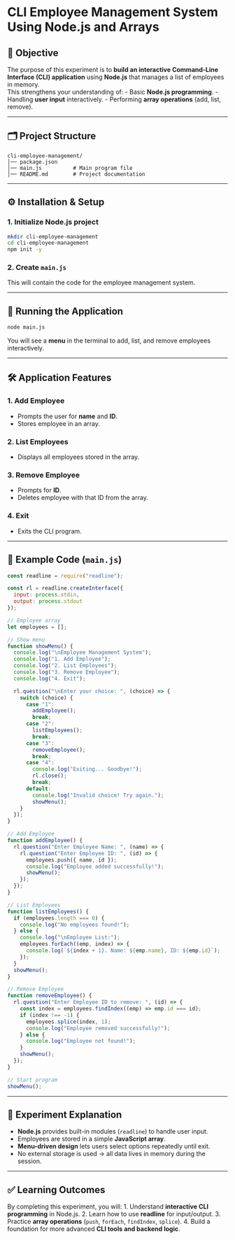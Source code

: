 # CLI Employee Management System Using Node.js and Arrays

## 📌 Objective

The purpose of this experiment is to **build an interactive Command-Line
Interface (CLI) application** using **Node.js** that manages a list of
employees in memory.\
This strengthens your understanding of: - Basic **Node.js
programming**. - Handling **user input** interactively. - Performing
**array operations** (add, list, remove).

------------------------------------------------------------------------

## 🗂️ Project Structure

    cli-employee-management/
    │── package.json
    │── main.js          # Main program file
    │── README.md        # Project documentation

------------------------------------------------------------------------

## ⚙️ Installation & Setup

### 1. Initialize Node.js project

``` bash
mkdir cli-employee-management
cd cli-employee-management
npm init -y
```

### 2. Create `main.js`

This will contain the code for the employee management system.

------------------------------------------------------------------------

## 🚀 Running the Application

``` bash
node main.js
```

You will see a **menu** in the terminal to add, list, and remove
employees interactively.

------------------------------------------------------------------------

## 🛠️ Application Features

### 1. **Add Employee**

-   Prompts the user for **name** and **ID**.
-   Stores employee in an array.

### 2. **List Employees**

-   Displays all employees stored in the array.

### 3. **Remove Employee**

-   Prompts for **ID**.
-   Deletes employee with that ID from the array.

### 4. **Exit**

-   Exits the CLI program.

------------------------------------------------------------------------

## 🧩 Example Code (`main.js`)

``` javascript
const readline = require("readline");

const rl = readline.createInterface({
  input: process.stdin,
  output: process.stdout
});

// Employee array
let employees = [];

// Show menu
function showMenu() {
  console.log("\nEmployee Management System");
  console.log("1. Add Employee");
  console.log("2. List Employees");
  console.log("3. Remove Employee");
  console.log("4. Exit");

  rl.question("\nEnter your choice: ", (choice) => {
    switch (choice) {
      case "1":
        addEmployee();
        break;
      case "2":
        listEmployees();
        break;
      case "3":
        removeEmployee();
        break;
      case "4":
        console.log("Exiting... Goodbye!");
        rl.close();
        break;
      default:
        console.log("Invalid choice! Try again.");
        showMenu();
    }
  });
}

// Add Employee
function addEmployee() {
  rl.question("Enter Employee Name: ", (name) => {
    rl.question("Enter Employee ID: ", (id) => {
      employees.push({ name, id });
      console.log("Employee added successfully!");
      showMenu();
    });
  });
}

// List Employees
function listEmployees() {
  if (employees.length === 0) {
    console.log("No employees found!");
  } else {
    console.log("\nEmployee List:");
    employees.forEach((emp, index) => {
      console.log(`${index + 1}. Name: ${emp.name}, ID: ${emp.id}`);
    });
  }
  showMenu();
}

// Remove Employee
function removeEmployee() {
  rl.question("Enter Employee ID to remove: ", (id) => {
    const index = employees.findIndex((emp) => emp.id === id);
    if (index !== -1) {
      employees.splice(index, 1);
      console.log("Employee removed successfully!");
    } else {
      console.log("Employee not found!");
    }
    showMenu();
  });
}

// Start program
showMenu();
```

------------------------------------------------------------------------

## 📖 Experiment Explanation

-   **Node.js** provides built-in modules (`readline`) to handle user
    input.
-   Employees are stored in a simple **JavaScript array**.
-   **Menu-driven design** lets users select options repeatedly until
    exit.
-   No external storage is used → all data lives in memory during the
    session.

------------------------------------------------------------------------

## ✅ Learning Outcomes

By completing this experiment, you will: 1. Understand **interactive CLI
programming** in Node.js. 2. Learn how to use **readline** for
input/output. 3. Practice **array operations** (`push`, `forEach`,
`findIndex`, `splice`). 4. Build a foundation for more advanced **CLI
tools and backend logic**.
